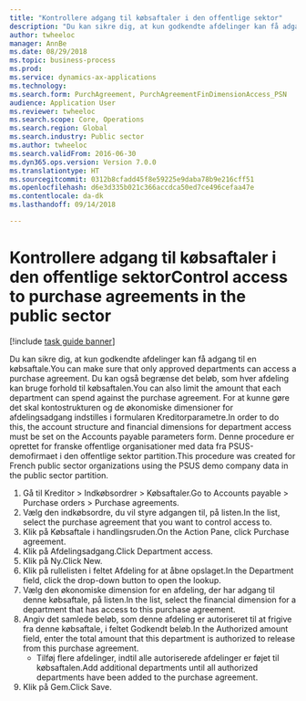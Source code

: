```yaml
--- 
title: "Kontrollere adgang til købsaftaler i den offentlige sektor"
description: "Du kan sikre dig, at kun godkendte afdelinger kan få adgang til en købsaftale."
author: twheeloc
manager: AnnBe
ms.date: 08/29/2018
ms.topic: business-process
ms.prod: 
ms.service: dynamics-ax-applications
ms.technology: 
ms.search.form: PurchAgreement, PurchAgreementFinDimensionAccess_PSN
audience: Application User
ms.reviewer: twheeloc
ms.search.scope: Core, Operations
ms.search.region: Global
ms.search.industry: Public sector
ms.author: twheeloc
ms.search.validFrom: 2016-06-30
ms.dyn365.ops.version: Version 7.0.0
ms.translationtype: HT
ms.sourcegitcommit: 0312b8cfadd45f8e59225e9daba78b9e216cff51
ms.openlocfilehash: d6e3d335b021c366accdca50ed7ce496cefaa47e
ms.contentlocale: da-dk
ms.lasthandoff: 09/14/2018

---
```

# <a name="control-access-to-purchase-agreements-in-the-public-sector"></a><span data-ttu-id="77e8d-103">Kontrollere adgang til købsaftaler i den offentlige sektor</span><span class="sxs-lookup"><span data-stu-id="77e8d-103">Control access to purchase agreements in the public sector</span></span>

[!include [task guide banner](../../includes/task-guide-banner.md)]

<span data-ttu-id="77e8d-104">Du kan sikre dig, at kun godkendte afdelinger kan få adgang til en købsaftale.</span><span class="sxs-lookup"><span data-stu-id="77e8d-104">You can make sure that only approved departments can access a purchase agreement.</span></span> <span data-ttu-id="77e8d-105">Du kan også begrænse det beløb, som hver afdeling kan bruge forhold til købsaftalen.</span><span class="sxs-lookup"><span data-stu-id="77e8d-105">You can also limit the amount that each department can spend against the purchase agreement.</span></span> <span data-ttu-id="77e8d-106">For at kunne gøre det skal kontostrukturen og de økonomiske dimensioner for afdelingsadgang indstilles i formularen Kreditorparametre.</span><span class="sxs-lookup"><span data-stu-id="77e8d-106">In order to do this, the account structure and financial dimensions for department access must be set on the Accounts payable parameters form.</span></span> <span data-ttu-id="77e8d-107">Denne procedure er oprettet for franske offentlige organisationer med data fra PSUS-demofirmaet i den offentlige sektor partition.</span><span class="sxs-lookup"><span data-stu-id="77e8d-107">This procedure was created for French public sector organizations using the PSUS demo company data in the public sector partition.</span></span>

1. <span data-ttu-id="77e8d-108">Gå til Kreditor > Indkøbsordrer > Købsaftaler.</span><span class="sxs-lookup"><span data-stu-id="77e8d-108">Go to Accounts payable > Purchase orders > Purchase agreements.</span></span>
2. <span data-ttu-id="77e8d-109">Vælg den indkøbsordre, du vil styre adgangen til, på listen.</span><span class="sxs-lookup"><span data-stu-id="77e8d-109">In the list, select the purchase agreement that you want to control access to.</span></span>
3. <span data-ttu-id="77e8d-110">Klik på Købsaftale i handlingsruden.</span><span class="sxs-lookup"><span data-stu-id="77e8d-110">On the Action Pane, click Purchase agreement.</span></span>
4. <span data-ttu-id="77e8d-111">Klik på Afdelingsadgang.</span><span class="sxs-lookup"><span data-stu-id="77e8d-111">Click Department access.</span></span>
5. <span data-ttu-id="77e8d-112">Klik på Ny.</span><span class="sxs-lookup"><span data-stu-id="77e8d-112">Click New.</span></span>
6. <span data-ttu-id="77e8d-113">Klik på rullelisten i feltet Afdeling for at åbne opslaget.</span><span class="sxs-lookup"><span data-stu-id="77e8d-113">In the Department field, click the drop-down button to open the lookup.</span></span>
7. <span data-ttu-id="77e8d-114">Vælg den økonomiske dimension for en afdeling, der har adgang til denne købsaftale, på listen.</span><span class="sxs-lookup"><span data-stu-id="77e8d-114">In the list, select the financial dimension for a department that has access to this purchase agreement.</span></span>
8. <span data-ttu-id="77e8d-115">Angiv det samlede beløb, som denne afdeling er autoriseret til at frigive fra denne købsaftale, i feltet Godkendt beløb.</span><span class="sxs-lookup"><span data-stu-id="77e8d-115">In the Authorized amount field, enter the total amount that this department is authorized to release from this purchase agreement.</span></span>
    * <span data-ttu-id="77e8d-116">Tilføj flere afdelinger, indtil alle autoriserede afdelinger er føjet til købsaftalen.</span><span class="sxs-lookup"><span data-stu-id="77e8d-116">Add additional departments until all authorized departments have been added to the purchase agreement.</span></span>  
9. <span data-ttu-id="77e8d-117">Klik på Gem.</span><span class="sxs-lookup"><span data-stu-id="77e8d-117">Click Save.</span></span>


